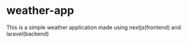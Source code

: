 # weather-app
This is  a simple weather application made using nextjs(frontend) and laravel(backend)
